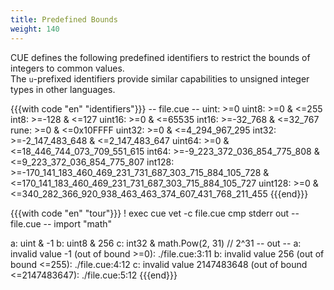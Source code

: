 ```yaml
---
title: Predefined Bounds
weight: 140
---
```


CUE defines the following predefined identifiers to restrict the bounds of
integers to common values.\
The `u`-prefixed identifiers provide similar capabilities to unsigned integer
types in other languages.

{{{with code "en" "identifiers"}}}
-- file.cue --
uint:    >=0
uint8:   >=0 & <=255
int8:    >=-128 & <=127
uint16:  >=0 & <=65535
int16:   >=-32_768 & <=32_767
rune:    >=0 & <=0x10FFFF
uint32:  >=0 & <=4_294_967_295
int32:   >=-2_147_483_648 & <=2_147_483_647
uint64:  >=0 & <=18_446_744_073_709_551_615
int64:   >=-9_223_372_036_854_775_808 & <=9_223_372_036_854_775_807
int128:  >=-170_141_183_460_469_231_731_687_303_715_884_105_728 & <=170_141_183_460_469_231_731_687_303_715_884_105_727
uint128: >=0 & <=340_282_366_920_938_463_463_374_607_431_768_211_455
{{{end}}}

{{{with code "en" "tour"}}}
! exec cue vet -c file.cue
cmp stderr out
-- file.cue --
import "math"

a: uint & -1
b: uint8 & 256
c: int32 & math.Pow(2, 31) // 2^31
-- out --
a: invalid value -1 (out of bound >=0):
    ./file.cue:3:11
b: invalid value 256 (out of bound <=255):
    ./file.cue:4:12
c: invalid value 2147483648 (out of bound <=2147483647):
    ./file.cue:5:12
{{{end}}}
